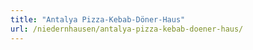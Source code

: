 ```yaml
---
title: "Antalya Pizza-Kebab-Döner-Haus"
url: /niedernhausen/antalya-pizza-kebab-doener-haus/
---
```


